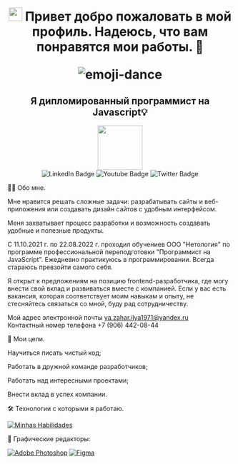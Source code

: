  <h1 align='center'>
  <img src="https://raw.githubusercontent.com/kaueMarques/kaueMarques/master/hi.gif" height="30px" /> Привет добро пожаловать в мой профиль. Надеюсь, что вам понравятся мои работы. 🤖
  <p align="center">
    <img src="https://user-images.githubusercontent.com/92805039/157175887-86e6dd4e-5855-4796-88bd-798930336fe0.gif"  alt="emoji-dance" />
  </p>
</h1>

<h2 align='center'>
  Я дипломированный программист на Javascript💡
</h2>

<div id="header" align="center">
  <img src="https://media.giphy.com/media/M9gbBd9nbDrOTu1Mqx/giphy.gif" width="100"/>
</div>
<div id="badges" align='center'>
  <img src="https://img.shields.io/badge/LinkedIn-blue?style=for-the-badge&logo=linkedin&logoColor=white" alt="LinkedIn Badge"/>
  <img src="https://img.shields.io/badge/YouTube-red?style=for-the-badge&logo=youtube&logoColor=white" alt="Youtube Badge"/>
  <img src="https://img.shields.io/badge/Twitter-blue?style=for-the-badge&logo=twitter&logoColor=white" alt="Twitter Badge"/>
</div>

 👩‍💻 Обо мне.
 
Мне нравится решать сложные задачи: разрабатывать сайты и веб-приложения или создавать дизайн сайтов с удобным интерфейсом.

Меня захватывает процесс разработки и возможность создавать удобные и полезные продукты.  

С 11.10.2021 г. по 22.08.2022 г. проходил обучениев ООО "Нетология" по программе профессиональной переподготовки "Программист на JavaScript". Ежедневно практикуюсь в программировании. Всегда стараюсь превзойти самого себя.

Я открыт к предложениям на позицию frontend-разработчика, где могу внести свой вклад и развиваться вместе с компанией. Если у вас есть вакансия, которая соответствует моим навыкам и опыту, не стесняйтесь связаться со мной, буду рад сотрудничеству.

Мой адрес электронной почты  ya.zahar.ilya1971@yandex.ru  
Контактный номер телефона +7 (906) 442-08-44

🎯 Мои цели.

<p>Научиться писать чистый код;</p>
<p>Работать в дружной команде разработчиков;</p>
<p>Работать над интересными проектами;</p>
<p>Внести вклад в успех компании.</p>


🛠️ Технологии с которыми я работаю.

[![Minhas Habilidades](https://skillicons.dev/icons?i=html,css,js,ts,react,git,github,vscode)](https://skillicons.dev)

🎨 Графические редакторы:

[![Adobe Photoshop](https://user-images.githubusercontent.com/86494748/128635710-d46970f1-a171-461d-acd8-f4d8aa5c01e8.png)](https://www.adobe.com/ru/products/photoshop.html)
 [![Figma](https://user-images.githubusercontent.com/86494748/148681763-cc9b76df-7a91-4908-84bb-7da19b860c74.png)](https://www.figma.com/)

  

 
